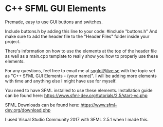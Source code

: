 # C++ SFML GUI Elements
Premade, easy to use GUI buttons and switches.

Include buttons.h by adding this line to your code:
#include "buttons.h"
And make sure to add the header file to the "Header Files" folder inside your project.

There's information on how to use the elements at the top of the header file as well as a main.cpp template to really show you how to properly use these elements.

For any questions, feel free to email me at snglol@live.se with the topic set as "C++ SFML GUI Elements - (your name)".
I will be adding more elements with time and anything else I might have use for myself.

You need to have SFML installed to use these elements.
Installation guide can be found here: https://www.sfml-dev.org/tutorials/2.5/start-vc.php

SFML Downloads can be found here: https://www.sfml-dev.org/download.php

I used Visual Studio Community 2017 with SFML 2.5.1 when I made this.
